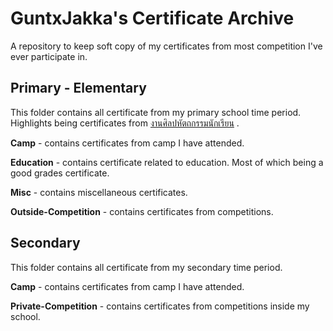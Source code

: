 # GuntxJakka's Certificate Archive
A repository to keep soft copy of my certificates from most competition I've ever participate in.



## Primary - Elementary

This folder contains all certificate from  my primary school time period. Highlights being certificates from [งานศิลปหัตถกรรมนักเรียน](https://sillapa.net/home/) .

**Camp** - contains certificates from camp I have attended.

**Education** - contains certificate related to education. Most of which being a good grades certificate.

**Misc** - contains miscellaneous certificates.

**Outside-Competition** - contains certificates from competitions.



## Secondary

This folder contains all certificate from my secondary time period.

**Camp** - contains certificates from camp I have attended.

**Private-Competition** - contains certificates from competitions inside my school.



